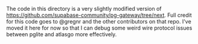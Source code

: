 The code in this directory is a very slightly modified version of https://github.com/supabase-community/pg-gateway/tree/next.
Full credit for this code goes to @gregnr and the other contributors on that repo.
I've moved it here for now so that I can debug some weird wire protocol issues between pglite and atlasgo more effectively.
